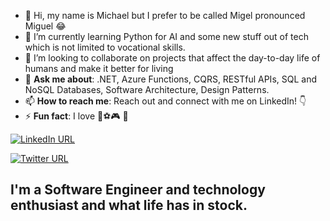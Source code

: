 - 👋 Hi, my name is Michael but I prefer to be called Migel pronounced Miguel 😂
- 🌱 I’m currently learning Python for AI and some new stuff out of tech which is not limited to vocational skills.
- 💞️ I’m looking to collaborate on projects that affect the day-to-day life of humans and make it better for living
- 💬 **Ask me about**: .NET, Azure Functions, CQRS, RESTful APIs, SQL and NoSQL Databases, Software Architecture, Design Patterns.
- 📫 **How to reach me**: Reach out and connect with me on LinkedIn! 👇
- ⚡ **Fun fact**: I love 🎵⚽🎮 👩

[![LinkedIn URL](https://img.shields.io/static/v1?color=blue&label=linkedin&logo=linkedin&logoColor=white&style=for-the-badge&message=Connect)](https://www.linkedin.com/in/migel1234)

[![Twitter URL](https://img.shields.io/static/v1?color=blue&label=twitter&logo=twitter&logoColor=white&style=for-the-badge&message=Follow)](https://www.twitter.com/strtDev)

## **I'm a Software Engineer and technology enthusiast and what life has in stock.**

<!---
migellars/migellars is a ✨ special ✨ repository because its `README.md` (this file) appears on your GitHub profile.
You can click the Preview link to take a look at your changes.
--->

